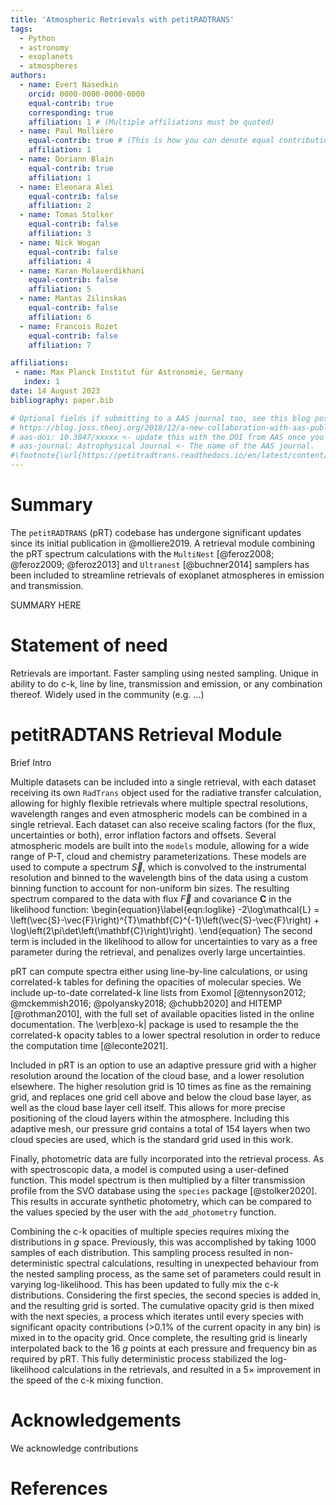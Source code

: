 ```yaml
---
title: 'Atmospheric Retrievals with petitRADTRANS'
tags:
  - Python
  - astronomy
  - exoplanets
  - atmospheres
authors:
  - name: Evert Nasedkin
    orcid: 0000-0000-0000-0000
    equal-contrib: true
    corresponding: true
    affiliation: 1 # (Multiple affiliations must be quoted)
  - name: Paul Mollière
    equal-contrib: true # (This is how you can denote equal contributions between multiple authors)
    affiliation: 1
  - name: Doriann Blain
    equal-contrib: true 
    affiliation: 1
  - name: Eleonara Alei
    equal-contrib: false 
    affiliation: 2
  - name: Tomas Stolker
    equal-contrib: false
    affiliation: 3
  - name: Nick Wogan
    equal-contrib: false 
    affiliation: 4
  - name: Karan Molaverdikhani
    equal-contrib: false
    affiliation: 5
  - name: Mantas Zilinskas
    equal-contrib: false 
    affiliation: 6
  - name: Francois Rozet
    equal-contrib: false
    affiliation: 7

affiliations:
 - name: Max Planck Institut für Astronomie, Germany
   index: 1
date: 14 August 2023
bibliography: paper.bib

# Optional fields if submitting to a AAS journal too, see this blog post:
# https://blog.joss.theoj.org/2018/12/a-new-collaboration-with-aas-publishing
# aas-doi: 10.3847/xxxxx <- update this with the DOI from AAS once you know it.
# aas-journal: Astrophysical Journal <- The name of the AAS journal.
#\footnote{\url{https://petitradtrans.readthedocs.io/en/latest/content/notebooks/pRT_Retrieval_Example.html}}. 
---
```


# Summary

The `petitRADTRANS` (pRT) codebase has undergone significant updates since its initial publication in @molliere2019.
A retrieval module combining the pRT spectrum calculations with the `MultiNest` [@feroz2008; @feroz2009; @feroz2013] and `Ultranest` [@buchner2014] samplers has been included to streamline retrievals of exoplanet atmospheres in emission and transmission.

SUMMARY HERE

# Statement of need

Retrievals are important.
Faster sampling using nested sampling.
Unique in ability to do c-k, line by line, transmission and emission, or any combination thereof.
Widely used in the community (e.g. ...)

# petitRADTANS Retrieval Module

Brief Intro

Multiple datasets can be included into a single retrieval, with each dataset receiving its own `RadTrans` object used for the radiative transfer calculation, allowing for highly flexible retrievals where multiple spectral resolutions, wavelength ranges and even atmospheric models can be combined in a single retrieval.
Each dataset can also receive scaling factors (for the flux, uncertainties or both), error inflation factors and offsets.
Several atmospheric models are built into the `models` module, allowing for a wide range of P-T, cloud and chemistry parameterizations.
These models are used to compute a spectrum $\vec{S}$, which is convolved to the instrumental resolution and binned to the wavelength bins of the data using a custom binning function to account for non-uniform bin sizes.
The resulting spectrum compared to the data with flux $\vec{F}$ and covariance $\mathbf{C}$ in the likelihood function:
\begin{equation}\label{eqn:loglike}
    -2\log\mathcal{L} = \left(\vec{S}-\vec{F}\right)^{T}\mathbf{C}^{-1}\left(\vec{S}-\vec{F}\right) + \log\left(2\pi\det\left(\mathbf{C}\right)\right).
\end{equation}
The second term is included in the likelihood to allow for uncertainties to vary as a free parameter during the retrieval, and penalizes overly large uncertainties.

pRT can compute spectra either using line-by-line calculations, or using correlated-k tables for defining the opacities of molecular species.
We include up-to-date correlated-k line lists from Exomol [@tennyson2012; @mckemmish2016; @polyansky2018; @chubb2020] and HITEMP [@rothman2010], with the full set of available opacities listed in the online documentation.
The \verb|exo-k| package is used to resample the the correlated-k opacity tables to a lower spectral resolution in order to reduce the computation time [@leconte2021].

Included in pRT is an option to use an adaptive pressure grid with a higher resolution around the location of the cloud base, and a lower resolution elsewhere. 
The higher resolution grid is 10 times as fine as the remaining grid, and replaces one grid cell above and below the cloud base layer, as well as the cloud base layer cell itself. 
This allows for more precise positioning of the cloud layers within the atmosphere. 
Including this adaptive mesh, our pressure grid contains a total of 154 layers when two cloud species are used, which is the standard grid used in this work. 

Finally, photometric data are fully incorporated into the retrieval process.
As with spectroscopic data, a model is computed using a user-defined function.
This model spectrum is then multiplied by a filter transmission profile from the SVO database using the `species` package [@stolker2020].
This results in accurate synthetic photometry, which can be compared to the values specied by the user with the `add_photometry` function.

Combining the c-k opacities of multiple species requires mixing the distributions in $g$ space. 
Previously, this was accomplished by taking 1000 samples of each distribution.
This sampling process resulted in non-deterministic spectral calculations, resulting in unexpected behaviour from the nested sampling process, as the same set of parameters could result in varying log-likelihood.
This has been updated to fully mix the c-k distributions.
Considering the first species, the second species is added in, and the resulting grid is sorted. 
The cumulative opacity grid is then mixed with the next species, a process which iterates until every species with significant opacity contributions (>0.1$\%$ of the current opacity in any bin) is mixed in to the opacity grid. 
Once complete, the resulting grid is linearly interpolated back to the 16 $g$ points at each pressure and frequency bin as required by pRT.
This fully deterministic process stabilized the log-likelihood calculations in the retrievals, and resulted in a 5$\times$ improvement in the speed of the c-k mixing function.


# Acknowledgements

We acknowledge contributions 

# References